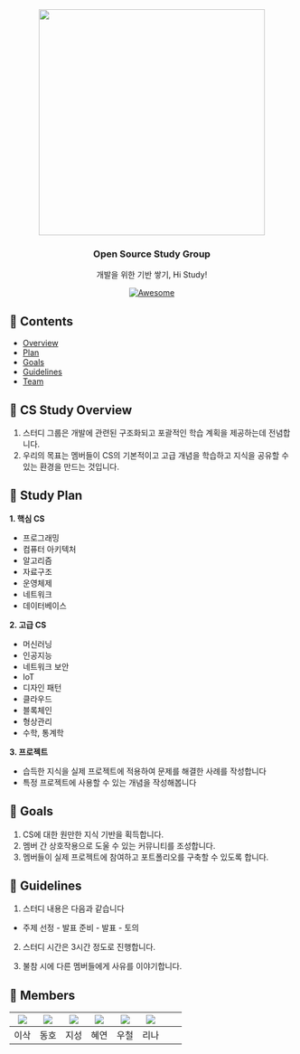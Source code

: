 <div align="center">
  <img src="https://i.imgur.com/Gsv47Xr.png" width="400">
</div>

<h3 align="center">Open Source Study Group</h3>
<p align="center">
  개발을 위한 기반 쌓기, Hi Study!
</p>
<p align="center">
  <a href="https://github.com/Isak-toast/HiStudy">
    <img alt="Awesome" src="https://img.shields.io/badge/since-2024.01.29-0">
  </a>
</p>


## 📍 Contents

- [Overview](#cs-study-overview)
- [Plan](#study-plan)
- [Goals](#goals)
- [Guidelines](#guidelines)
- [Team](#team)

## 📍 CS Study Overview

1. 스터디 그룹은 개발에 관련된 구조화되고 포괄적인 학습 계획을 제공하는데 전념합니다.
2. 우리의 목표는 멤버들이 CS의 기본적이고 고급 개념을 학습하고 지식을 공유할 수 있는 환경을 만드는 것입니다.


## 📍 Study Plan

**1. 핵심 CS**
- 프로그래밍
- 컴퓨터 아키텍처
- 알고리즘
- 자료구조
- 운영체제
- 네트워크
- 데이터베이스

**2. 고급 CS**
- 머신러닝
- 인공지능
- 네트워크 보안
- IoT
- 디자인 패턴
- 클라우드
- 블록체인
- 형상관리
- 수학, 통계학

**3. 프로젝트**
- 습득한 지식을 실제 프로젝트에 적용하여 문제를 해결한 사례를 작성합니다
- 특정 프로젝트에 사용할 수 있는 개념을 작성해봅니다


## 📍 Goals

1. CS에 대한 원만한 지식 기반을 획득합니다.
2. 멤버 간 상호작용으로 도울 수 있는 커뮤니티를 조성합니다.
3. 멤버들이 실제 프로젝트에 참여하고 포트폴리오를 구축할 수 있도록 합니다.

## 📍 Guidelines

1. 스터디 내용은 다음과 같습니다
- 주제 선정 - 발표 준비 - 발표 - 토의

2. 스터디 시간은 3시간 정도로 진행합니다.

3. 불참 시에 다른 멤버들에게 사유를 이야기합니다.


## 📍 Members

|[![](https://github.com/Isak-toast.png?width=200px)](https://github.com/Isak-toast)|[![](https://github.com/kdh97.png?width=200px)](https://github.com/kdh97)|[![](https://github.com/ChoiJiSung123.png?width=200px)](https://github.com/ChoiJiSung123)|[![](https://github.com/Jeonglever.png?width=200px)](https://github.com/Jeonglever)|[![](https://github.com/Jeremy-Fe.png?width=400px)](https://github.com/Jeremy-Fe)|[![](https://github.com/leenapark.png?width=400px)](https://github.com/leenapark)|||
|:---:|:---:|:---:|:---:|:---:|:---:|:---:|:---:|
| 이삭 | 동호  | 지성 | 혜연 | 우철 | 리나 | | |
